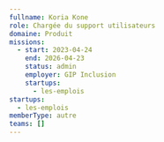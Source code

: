 ```yaml
---
fullname: Koria Kone
role: Chargée du support utilisateurs
domaine: Produit
missions:
  - start: 2023-04-24
    end: 2026-04-23
    status: admin
    employer: GIP Inclusion
    startups:
      - les-emplois
startups:
  - les-emplois
memberType: autre
teams: []
---
```


